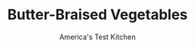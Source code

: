 ---
layout: ../../layouts/MarkdownPostLayout.astro
title: Butter-Braised Vegetables
author: America's Test Kitchen
pubDate: 2023-03-15
description: "Two sticks of butter and 45 minutes’ cooking time? Give us a break. We’d make this dish faster, slimmer, and better."
image_url: https://res.cloudinary.com/hksqkdlah/image/upload/ar_1:1,c_fill,dpr_2.0,f_auto,fl_lossy.progressive.strip_profile,g_faces:auto,q_auto:low,w_344/10431_sfs-butterbraisedvegetables-9
tags: ["Side Dishes","Vegetables","Quick"]
calories: 904
protein: 4
carbohydrates: 16
fats: 
fiber: 5
ingredients: ["2 cups, low-sodium chicken broth","4 tablespoons, unsalted butter","1 pound, carrots, peeled and sliced 1/4 inch thick on bias","1 pound, radishes, trimmed and quartered","12 ounces, brussels sprouts, trimmed and quartered",", Salt and pepper","2 tablespoons, minced fresh chives"]
serves: 6
time: "40 minutes"
instructions: ["Bring broth to simmer in Dutch oven over medium-low heat. Whisk in 1 tablespoon butter until melted. Add carrots, radishes, Brussels sprouts, 1 teaspoon salt, and ½ teaspoon pepper to pot. Cover and cook, stirring occasionally, until vegetables are tender, 11 to 14 minutes. Using slotted spoon, transfer vegetables to serving dish.","Remove all but ¼ cup broth from pot. Whisk remaining 3 tablespoons butter into remaining ¼ cup broth in pot until melted and slightly thickened and pour over vegetables. Season with salt and pepper to taste. Sprinkle with chives. Serve."]
nutrition: ["724 mg Potassium","108 mg Phosphorus","78 mg Calcium","1 mg Iron","32 mg Magnesium","695 mg Sodium","8 g Fat","2 mg Niacin (B3)","2 g Monounsaturated","64 mg Vitamin C","20 mg Cholesterol","5 g Saturated","5 g Fiber","69 µg Folate (food)","6 g Sugars","115 µg Vitamin K","267 g Water","16 g Carbs","69 µg Folate equivalent (total)","4 g Protein","1 mg Vitamin E","719 µg Vitamin A","150 kcal Energy","904 calories"]
notes: "Look for Brussels sprouts slightly smaller than golf balls; if using smaller sprouts, you may want to halve them."
---